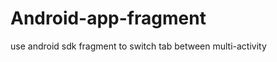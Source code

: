 Android-app-fragment
====================

use android sdk fragment to switch tab between multi-activity
